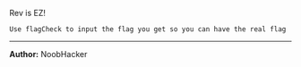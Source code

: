 Rev is EZ!

`Use flagCheck to input the flag you get so you can have the real flag`

---
**Author:** NoobHacker